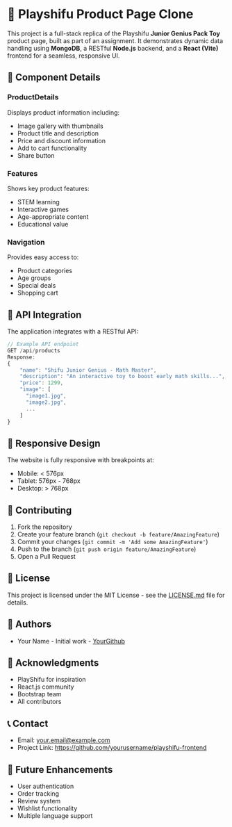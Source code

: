# 🧸 Playshifu Product Page Clone

This project is a full-stack replica of the Playshifu **Junior Genius Pack Toy** product page, built as part of an assignment. It demonstrates dynamic data handling using **MongoDB**, a RESTful **Node.js** backend, and a **React (Vite)** frontend for a seamless, responsive UI.


## 🎨 Component Details

### ProductDetails
Displays product information including:
- Image gallery with thumbnails
- Product title and description
- Price and discount information
- Add to cart functionality
- Share button

### Features
Shows key product features:
- STEM learning
- Interactive games
- Age-appropriate content
- Educational value

### Navigation
Provides easy access to:
- Product categories
- Age groups
- Special deals
- Shopping cart

## 🔄 API Integration

The application integrates with a RESTful API:

```javascript
// Example API endpoint
GET /api/products
Response:
{
    "name": "Shifu Junior Genius - Math Master",
    "description": "An interactive toy to boost early math skills...",
    "price": 1299,
    "image": [
      "image1.jpg",
      "image2.jpg",
      ...
    ]
}
```

## 📱 Responsive Design

The website is fully responsive with breakpoints at:
- Mobile: < 576px
- Tablet: 576px - 768px
- Desktop: > 768px

## 🤝 Contributing

1. Fork the repository
2. Create your feature branch (`git checkout -b feature/AmazingFeature`)
3. Commit your changes (`git commit -m 'Add some AmazingFeature'`)
4. Push to the branch (`git push origin feature/AmazingFeature`)
5. Open a Pull Request

## 📝 License

This project is licensed under the MIT License - see the [LICENSE.md](LICENSE.md) file for details.

## 👥 Authors

- Your Name - Initial work - [YourGithub](https://github.com/yourusername)

## 🙏 Acknowledgments

- PlayShifu for inspiration
- React.js community
- Bootstrap team
- All contributors

## 📞 Contact

- Email: your.email@example.com
- Project Link: https://github.com/yourusername/playshifu-frontend

## 🔮 Future Enhancements

- User authentication
- Order tracking
- Review system
- Wishlist functionality
- Multiple language support
